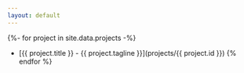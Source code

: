 ```yaml
---
layout: default
---
```


{%- for project in site.data.projects -%}
* [{{ project.title }} - {{ project.tagline }}](projects/{{ project.id }})
{% endfor %}
